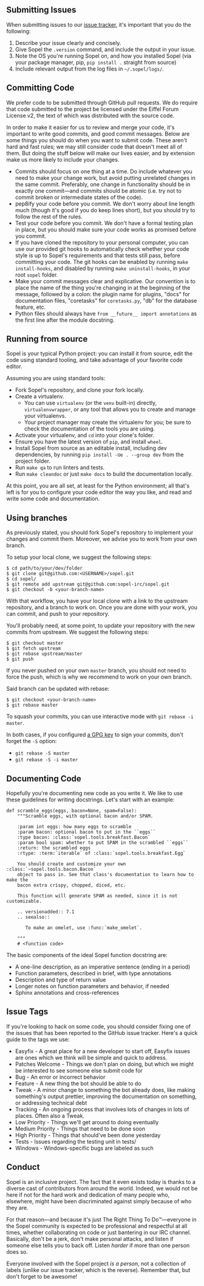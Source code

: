 Submitting Issues
-----------------

When submitting issues to our
[issue tracker](https://github.com/sopel-irc/sopel/issues), it's important
that you do the following:

1. Describe your issue clearly and concisely.
2. Give Sopel the `.version` command, and include the output in your issue.
3. Note the OS you're running Sopel on, and how you installed Sopel (via your
   package manager, pip, `pip install .` straight from source)
4. Include relevant output from the log files in `~/.sopel/logs/`.

Committing Code
---------------

We prefer code to be submitted through GitHub pull requests. We do require that
code submitted to the project be licensed under the Eiffel Forum License v2,
the text of which was distributed with the source code.

In order to make it easier for us to review and merge your code, it's important
to write good commits, and good commit messages. Below are some things you
should do when you want to submit code. These aren't hard and fast rules; we
may still consider code that doesn't meet all of them. But doing the stuff
below will make our lives easier, and by extension make us more likely to
include your changes.

* Commits should focus on one thing at a time. Do include whatever you need to
  make your change work, but avoid putting unrelated changes in the same
  commit. Preferably, one change in functionality should be in exactly one
  commit—and commits should be atomic (i.e. try not to commit broken or
  intermediate states of the code).
* pep8ify your code before you commit. We don't worry about line length much
  (though it's good if you do keep lines short), but you should try to follow
  the rest of the rules.
* Test your code before you commit. We don't have a formal testing plan in
  place, but you should make sure your code works as promised before you
  commit.
* If you have cloned the repository to your personal computer, you can use our
  provided git hooks to automatically check whether your code style is up to
  Sopel's requirements and that tests still pass, before committing your code.
  The git hooks can be enabled by running `make install-hooks`, and disabled by
  running `make uninstall-hooks`,  in your root `sopel` folder.
* Make your commit messages clear and explicative. Our convention is to place
  the name of the thing you're changing in at the beginning of the message,
  followed by a colon: the plugin name for plugins, "docs" for documentation
  files, "coretasks" for `coretasks.py`, "db" for the database feature, etc.
* Python files should always have `from __future__ import annotations`
  as the first line after the module docstring.

Running from source
-------------------

Sopel is your typical Python project: you can install it from source, edit
the code using standard tooling, and take advantage of your favorite code
editor.

Assuming you are using standard tools:

* Fork Sopel's repository, and clone your fork locally.
* Create a virtualenv.
  * You can use `virtualenv` (or the `venv` built-in) directly,
    `virtualenvwrapper`, or any tool that allows you to create and manage your
    virtualenvs.
  * Your project manager may create the virtualenv for you; be sure to check
    the documentation of the tools you are using.
* Activate your virtualenv, and `cd` into your clone's folder.
* Ensure you have the latest version of `pip`, and install `wheel`.
* Install Sopel from source as an editable install, including dev dependencies,
  by running `pip install -Ue . --group dev` from the project folder.
* Run `make qa` to run linters and tests.
* Run `make cleandoc` or just `make docs` to build the documentation locally.

At this point, you are all set, at least for the Python environment; all that's
left is for you to configure your code editor the way you like, and read and
write some code and documentation.

Using branches
--------------

As previously stated, you should fork Sopel's repository to implement your
changes and commit them. Moreover, we advise you to work from your own branch.

To setup your local clone, we suggest the following steps:

```
$ cd path/to/your/dev/folder
$ git clone git@github.com:<USERNAME>/sopel.git
$ cd sopel/
$ git remote add upstream git@github.com:sopel-irc/sopel.git
$ git checkout -b <your-branch-name>
```

With that workflow, you have your local clone with a link to the upstream
repository, and a branch to work on. Once you are done with your work, you can
commit, and push to your repository.

You'll probably need, at some point, to update your repository with the new
commits from upstream. We suggest the following steps:

```
$ git checkout master
$ git fetch upstream
$ git rebase upstream/master
$ git push
```

If you never pushed on your own `master` branch, you should not need to force
the push, which is why we recommend to work on your own branch.

Said branch can be updated with rebase:

```
$ git checkout <your-branch-name>
$ git rebase master
```

To squash your commits, you can use interactive mode with
`git rebase -i master`.

In both cases, if you configured
[a GPG key](https://docs.github.com/en/authentication/managing-commit-signature-verification)
to sign your commits, don't forget the `-S` option:

* `git rebase -S master`
* `git rebase -S -i master`

Documenting Code
----------------

Hopefully you're documenting new code as you write it. We like to use these
guidelines for writing docstrings. Let's start with an example:

```
def scramble_eggs(eggs, bacon=None, spam=False):
    """Scramble eggs, with optional bacon and/or SPAM.

    :param int eggs: how many eggs to scramble
    :param bacon: optional bacon to put in the ``eggs``
    :type bacon: :class:`sopel.tools.breakfast.Bacon`
    :param bool spam: whether to put SPAM in the scrambled ``eggs``
    :return: the scrambled eggs
    :rtype: :term:`iterable` of :class:`sopel.tools.breakfast.Egg`

    You should create and customize your own :class:`~sopel.tools.bacon.Bacon`
    object to pass in. See that class's documentation to learn how to make the
    bacon extra crispy, chopped, diced, etc.

    This function will generate SPAM as needed, since it is not customizable.

    .. versionadded:: 7.1
    .. seealso::

       To make an omelet, use :func:`make_omelet`.

    """
    # <function code>
```

The basic components of the ideal Sopel function docstring are:

* A one-line description, as an imperative sentence (ending in a period)
* Function parameters, described in brief, with type annotations
* Description and type of return value
* Longer notes on function parameters and behavior, if needed
* Sphinx annotations and cross-references

Issue Tags
----------

If you're looking to hack on some code, you should consider fixing one of the
issues that has been reported to the GitHub issue tracker. Here's a quick guide
to the tags we use:

* Easyfix           - A great place for a new developer to start off, Easyfix
                      issues are ones which we think will be simple and quick
                      to address.
* Patches Welcome   - Things we don't plan on doing, but which we might be
                      interested to see someone else submit code for
* Bug               - An error or incorrect behavior
* Feature           - A new thing the bot should be able to do
* Tweak             - A minor change to something the bot already does, like
                      making something's output prettier, improving the
                      documentation on something, or addressing technical debt
* Tracking          - An ongoing process that involves lots of changes in lots
                      of places. Often also a Tweak.
* Low Priority      - Things we'll get around to doing eventually
* Medium Priority   - Things that need to be done soon
* High Priority     - Things that should've been done yesterday
* Tests             - Issues regarding the testing unit in tests/
* Windows           - Windows-specific bugs are labeled as such

Conduct
-------

Sopel is an inclusive project. The fact that it even exists today is thanks to
a diverse cast of contributors from around the world. Indeed, we would not be
here if not for the hard work and dedication of many people who, elsewhere,
might have been discriminated against simply because of who they are.

For that reason—and because it's just The Right Thing To Do™—everyone in the
Sopel community is expected to be professional and respectful at all times,
whether collaborating on code or just bantering in our IRC channel. Basically,
don't be a jerk, don't make personal attacks, and listen if someone else tells
you to back off. Listen _harder_ if more than one person does so.

Everyone involved with the Sopel project _is a person_, not a collection of
labels (unlike our issue tracker, which is the reverse). Remember that, but
don't forget to be awesome!
